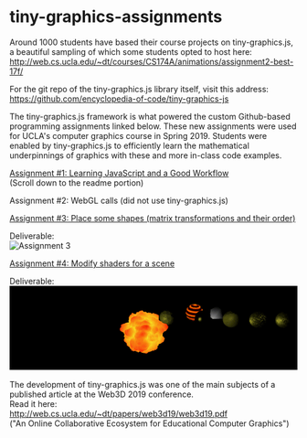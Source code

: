# tiny-graphics-assignments

Around 1000 students have based their course projects on tiny-graphics.js, a beautiful sampling of which some students opted to host here:  
http://web.cs.ucla.edu/~dt/courses/CS174A/animations/assignment2-best-17f/

For the git repo of the tiny-graphics.js library itself, visit this address:  
https://github.com/encyclopedia-of-code/tiny-graphics-js

The tiny-graphics.js framework is what powered the custom Github-based programming assignments linked below.  These new assignments were used for UCLA's computer graphics course in Spring 2019.  Students were enabled by tiny-graphics.js to efficiently learn the mathematical underpinnings of graphics with these and more in-class code examples.

[Assignment #1: Learning JavaScript and a Good Workflow](https://github.com/intro-graphics-master/a1_s19)  
(Scroll down to the readme portion)

Assignment #2: WebGL calls (did not use tiny-graphics.js)  

[Assignment #3: Place some shapes (matrix transformations and their order)](https://github.com/intro-graphics-master/a3_s19)   

Deliverable:  
![Assignment 3](assets/3.gif "Assignment 3 deliverable")

[Assignment #4: Modify shaders for a scene](https://github.com/intro-graphics-master/a4_s19)  

Deliverable:  
![Assignment 4](assets/4.gif "Assignment 4 deliverable")

The development of tiny-graphics.js was one of the main subjects of a published article at the Web3D 2019 conference.  
Read it here:  
http://web.cs.ucla.edu/~dt/papers/web3d19/web3d19.pdf  
("An Online Collaborative Ecosystem for Educational Computer Graphics")
